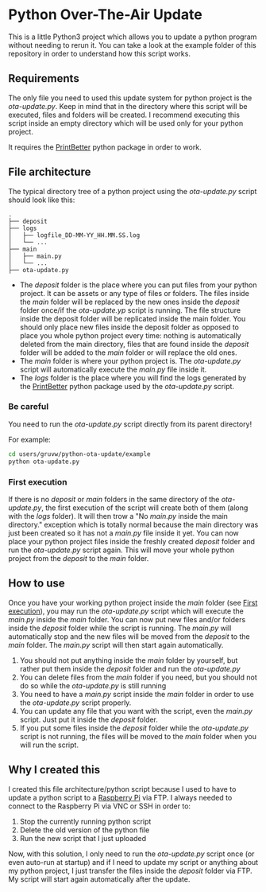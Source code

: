 # Python Over-The-Air Update

This is a little Python3 project which allows you to update a python program without needing to rerun it. You can take a look at the example folder of this repository in order to understand how this script works.

## Requirements

The only file you need to used this update system for python project is the _ota-update.py_. Keep in mind that in the directory where this script will be executed, files and folders will be created. I recommend executing this script inside an empty directory which will be used only for your python project.

It requires the [PrintBetter](https://github.com/gruvw/printbetter) python package in order to work.

## File architecture

The typical directory tree of a python project using the _ota-update.py_ script should look like this:

```text
.
├── deposit
├── logs
│   ├── logfile_DD-MM-YY_HH.MM.SS.log
│   └── ...
├── main
│   ├── main.py
│   └── ...
├── ota-update.py
```

* The _deposit_ folder is the place where you can put files from your python project. It can be assets or any type of files or folders. The files inside the _main_ folder will be replaced by the new ones inside the _deposit_ folder once/if the _ota-update.yp_ script is running. The file structure inside the deposit folder will be replicated inside the main folder. You should only place new files inside the deposit folder as opposed to place you whole python project every time: nothing is automatically deleted from the main directory, files that are found inside the _deposit_ folder will be added to the _main_ folder or will replace the old ones.
* The _main_ folder is where your python project is. The _ota-update.py_ script will automatically execute the _main.py_ file inside it.
* The _logs_ folder is the place where you will find the logs generated by the [PrintBetter](https://github.com/gruvw/printbetter) python package used by the _ota-update.py_ script.

### Be careful

You need to run the _ota-update.py_ script directly from its parent directory!

For example:

```bash
cd users/gruvw/python-ota-update/example
python ota-update.py
```

### First execution

If there is no _deposit_ or _main_ folders in the same directory of the _ota-update.py_, the first execution of the script will create both of them (along with the _logs_ folder). It will then trow a "No _main.py_ inside the main directory." exception which is totally normal because the main directory was just been created so it has not a _main.py_ file inside it yet. You can now place your python project files inside the freshly created _deposit_ folder and run the _ota-update.py_ script again. This will move your whole python project from the _deposit_ to the _main_ folder.

## How to use

Once you have your working python project inside the _main_ folder (see [First execution](#first-execution)), you may run the _ota-update.py_ script which will execute the _main.py_ inside the _main_ folder. You can now put new files and/or folders inside the _deposit_ folder while the script is running. The _main.py_ will automatically stop and the new files will be moved from the _deposit_ to the _main_ folder. The _main.py_ script will then start again automatically.

1. You should not put anything inside the _main_ folder by yourself, but rather put them inside the _deposit_ folder and run the _ota-update.py_
2. You can delete files from the _main_ folder if you need, but you should not do so while the _ota-update.py_ is still running
3. You need to have a _main.py_ script inside the _main_ folder in order to use the _ota-update.py_ script properly.
4. You can update any file that you want with the script, even the _main.py_ script. Just put it inside the _deposit_ folder.
5. If you put some files inside the _deposit_ folder while the _ota-update.py_ script is not running, the files will be moved to the _main_ folder when you will run the script.

## Why I created this

I created this file architecture/python script because I used to have to update a python script to a [Raspberry Pi](https://www.raspberrypi.org/) via FTP. I always needed to connect to the Raspberry Pi via VNC or SSH in order to:

1. Stop the currently running python script
2. Delete the old version of the python file
3. Run the new script that I just uploaded

Now, with this solution, I only need to run the _ota-update.py_ script once (or even auto-run at startup) and if I need to update my script or anything about my python project, I just transfer the files inside the _deposit_ folder via FTP. My script will start again automatically after the update.
